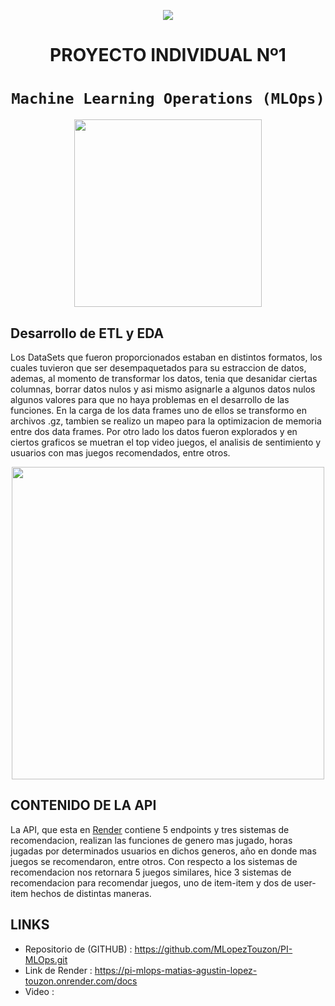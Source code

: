 <p align=center><img src=https://d31uz8lwfmyn8g.cloudfront.net/Assets/logo-henry-white-lg.png><p>

# <h1 align=center> **PROYECTO INDIVIDUAL Nº1** </h1>

# <h1 align=center>**`Machine Learning Operations (MLOps)`**</h1>

<p align="center">
<img src="https://user-images.githubusercontent.com/67664604/217914153-1eb00e25-ac08-4dfa-aaf8-53c09038f082.png"  height=300>
</p>

## Desarrollo de ETL y EDA

Los DataSets que fueron proporcionados estaban en distintos formatos, los cuales tuvieron que ser desempaquetados para su estraccion de datos, ademas, al momento de transformar los datos, tenia que desanidar ciertas columnas, borrar datos nulos y asi mismo asignarle a algunos datos nulos algunos valores para que no haya problemas en el desarrollo de las funciones.
En la carga de los data frames uno de ellos se transformo en archivos .gz, tambien se realizo un mapeo para la optimizacion de memoria entre dos data frames.
Por otro lado los datos fueron explorados y en ciertos graficos se muetran el top video juegos, el analisis de sentimiento y usuarios con mas juegos recomendados, entre otros.  
<p align="center">
<img src="https://github.com/HX-PRomero/PI_ML_OPS/raw/main/src/DiagramaConceptualDelFlujoDeProcesos.png"  height=500>
</p>

## CONTENIDO DE LA API

La API, que esta en [Render](https://render.com/docs/free#free-web-services) contiene 5 endpoints y tres sistemas de recomendacion, realizan las funciones de genero mas jugado, horas jugadas por determinados usuarios en dichos generos, año en donde mas juegos se recomendaron, entre otros.
Con respecto a los sistemas de recomendacion nos retornara 5 juegos similares, hice 3 sistemas de recomendacion para recomendar juegos, uno de item-item y dos de user-item hechos de distintas maneras.

## LINKS
 + Repositorio de (GITHUB) : https://github.com/MLopezTouzon/PI-MLOps.git
 + Link de Render : https://pi-mlops-matias-agustin-lopez-touzon.onrender.com/docs
 + Video : 